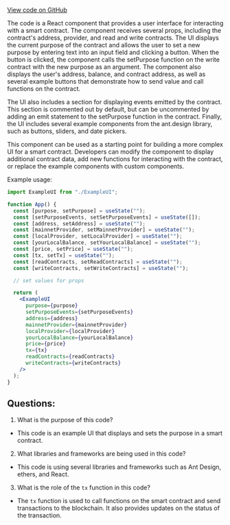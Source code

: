 [View code on GitHub](zoo-labs/zoo/blob/master/lab/src/views/ExampleUI.jsx)

The code is a React component that provides a user interface for interacting with a smart contract. The component receives several props, including the contract's address, provider, and read and write contracts. The UI displays the current purpose of the contract and allows the user to set a new purpose by entering text into an input field and clicking a button. When the button is clicked, the component calls the setPurpose function on the write contract with the new purpose as an argument. The component also displays the user's address, balance, and contract address, as well as several example buttons that demonstrate how to send value and call functions on the contract. 

The UI also includes a section for displaying events emitted by the contract. This section is commented out by default, but can be uncommented by adding an emit statement to the setPurpose function in the contract. Finally, the UI includes several example components from the ant.design library, such as buttons, sliders, and date pickers. 

This component can be used as a starting point for building a more complex UI for a smart contract. Developers can modify the component to display additional contract data, add new functions for interacting with the contract, or replace the example components with custom components. 

Example usage:

```jsx
import ExampleUI from "./ExampleUI";

function App() {
  const [purpose, setPurpose] = useState("");
  const [setPurposeEvents, setSetPurposeEvents] = useState([]);
  const [address, setAddress] = useState("");
  const [mainnetProvider, setMainnetProvider] = useState("");
  const [localProvider, setLocalProvider] = useState("");
  const [yourLocalBalance, setYourLocalBalance] = useState("");
  const [price, setPrice] = useState("");
  const [tx, setTx] = useState("");
  const [readContracts, setReadContracts] = useState("");
  const [writeContracts, setWriteContracts] = useState("");

  // set values for props

  return (
    <ExampleUI
      purpose={purpose}
      setPurposeEvents={setPurposeEvents}
      address={address}
      mainnetProvider={mainnetProvider}
      localProvider={localProvider}
      yourLocalBalance={yourLocalBalance}
      price={price}
      tx={tx}
      readContracts={readContracts}
      writeContracts={writeContracts}
    />
  );
}
```
## Questions: 
 1. What is the purpose of this code?
- This code is an example UI that displays and sets the purpose in a smart contract.

2. What libraries and frameworks are being used in this code?
- This code is using several libraries and frameworks such as Ant Design, ethers, and React.

3. What is the role of the `tx` function in this code?
- The `tx` function is used to call functions on the smart contract and send transactions to the blockchain. It also provides updates on the status of the transaction.
